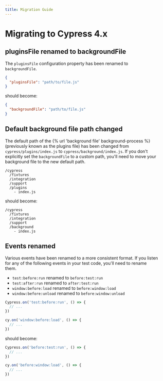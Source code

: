 ```yaml
---
title: Migration Guide
---
```


# Migrating to Cypress 4.x

## pluginsFile renamed to backgroundFile

The `pluginsFile` configuration property has been renamed to `backgroundFile`. 

```json
{
  "pluginsFile": "path/to/file.js"
}
```

should become:

```json
{
  "backgroundFile": "path/to/file.js"
}
```

## Default background file path changed

The default path of the {% url 'background file' background-process %} (previously known as the plugins file) has been changed from `cypress/plugins/index.js` to `cypress/background/index.js`. If you don't explicitly set the `backgroundFile` to a custom path, you'll need to move your background file to the new default path.

```text
/cypress
  /fixtures
  /integration
  /support
  /plugins
    - index.js
```

should become:

```text
/cypress
  /fixtures
  /integration
  /support
  /background
    - index.js
```

## Events renamed

Various events have been renamed to a more consistent format. If you listen for any of the following events in your test code, you'll need to rename them.

- `test:before:run` renamed to `before:test:run`
- `test:after:run` renamed to `after:test:run`
- `window:before:load` renamed to `before:window:load`
- `window:before:unload` renamed to `before:window:unload`

```javascript
Cypress.on('test:before:run', () => {
  // ...
})

cy.on('window:before:load', () => {
  // ...
})
```

should become:

```javascript
Cypress.on('before:test:run', () => {
  // ...
})

cy.on('before:window:load', () => {
  // ...
})
```
